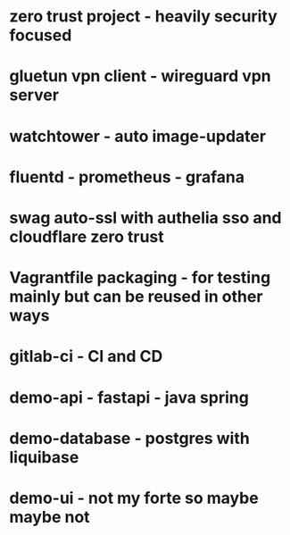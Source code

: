 # zero trust project - heavily security focused
  # gluetun vpn client - wireguard vpn server
  # watchtower - auto image-updater
  # fluentd - prometheus - grafana
  # swag auto-ssl with authelia sso and cloudflare zero trust
  # Vagrantfile packaging - for testing mainly but can be reused in other ways
  # gitlab-ci - CI and CD
  # demo-api - fastapi - java spring
  # demo-database - postgres with liquibase
  # demo-ui - not my forte so maybe maybe not
